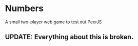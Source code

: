 # Numbers

A small two-player web game to test out PeerJS

## UPDATE: Everything about this is broken.
